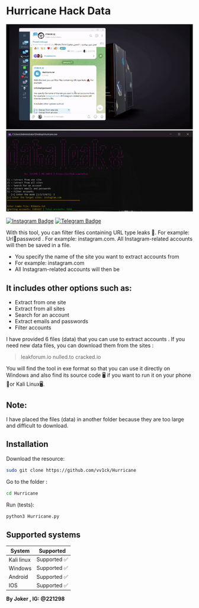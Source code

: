 # Hurricane Hack Data

![Demo GIF](/hack/Hurricane.gif)
<img src="/hack/Hurricane.png"></img>

[![Instagram Badge](https://img.shields.io/badge/Instagram-@221298-blue?style=flat&logo=instagram)](https://instagram.com/221298)
[![Telegram Badge](https://img.shields.io/badge/Telegram-@vv1ck-blue?style=flat&logo=telegram)](https://t.me/vv1ck)



With this tool, you can filter files containing URL type leaks 🦠. For example: Url:email:password . For example: instagram.com. All Instagram-related accounts will then be saved in a file.

- You specify the name of the site you want to extract accounts from
- For example: instagram.com
- All Instagram-related accounts will then be

## It includes other options such as:

- Extract from one site
- Extract from all sites
- Search for an account
- Extract emails and passwords
- Filter accounts

I have provided 6 files (data) that you can use to extract accounts . If you need new data files, you can download them from the sites :

> leakforum.io
> nulled.to
> cracked.io

You will find the tool in exe format so that you can use it directly on Windows and also find its source code 🖥 if you want to run it on your phone 🥬or Kali Linux🖥.  

## Note:

I have placed the files (data) in another folder because they are too large and difficult to download.

## Installation

Download the resource:

```sh
sudo git clone https://github.com/vv1ck/Hurricane
```
Go to the folder :
```sh
cd Hurricane
```
Run (tests):

```sh
python3 Hurricane.py
```

## Supported systems

| System | Supported |
| ------ | ------ |
| Kali linux | Supported ✅ |
| Windows | Supported ✅  |
| Android | Supported ✅  |
| IOS | Supported ✅  |

**By Joker , IG: @221298**

[//]: # (These are reference links used in the body of this note and get stripped out when the markdown processor does its job. There is no need to format nicely because it shouldn't be seen. Thanks SO - http://stackoverflow.com/questions/4823468/store-comments-in-markdown-syntax)

   [dill]: <https://github.com/joemccann/dillinger>
   [git-repo-url]: <https://github.com/joemccann/dillinger.git>
   [john gruber]: <http://daringfireball.net>
   [df1]: <http://daringfireball.net/projects/markdown/>
   [markdown-it]: <https://github.com/markdown-it/markdown-it>
   [Ace Editor]: <http://ace.ajax.org>
   [node.js]: <http://nodejs.org>
   [Twitter Bootstrap]: <http://twitter.github.com/bootstrap/>
   [jQuery]: <http://jquery.com>
   [@tjholowaychuk]: <http://twitter.com/tjholowaychuk>
   [express]: <http://expressjs.com>
   [AngularJS]: <http://angularjs.org>
   [Gulp]: <http://gulpjs.com>

   [PlDb]: <https://github.com/joemccann/dillinger/tree/master/plugins/dropbox/README.md>
   [PlGh]: <https://github.com/joemccann/dillinger/tree/master/plugins/github/README.md>
   [PlGd]: <https://github.com/joemccann/dillinger/tree/master/plugins/googledrive/README.md>
   [PlOd]: <https://github.com/joemccann/dillinger/tree/master/plugins/onedrive/README.md>
   [PlMe]: <https://github.com/joemccann/dillinger/tree/master/plugins/medium/README.md>
   [PlGa]: <https://github.com/RahulHP/dillinger/blob/master/plugins/googleanalytics/README.md>
